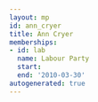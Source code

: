 ```yaml
---
layout: mp
id: ann_cryer
title: Ann Cryer
memberships:
- id: lab
  name: Labour Party
  start: 
  end: '2010-03-30'
autogenerated: true
---
```

